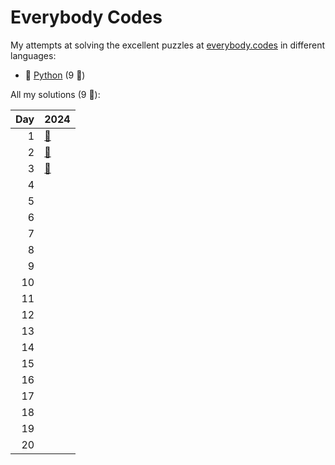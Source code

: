 # Everybody Codes

My attempts at solving the excellent puzzles at [everybody.codes](http://everybody.codes/) in different languages:

- 🐍 [Python](python/) (9 🦆)

All my solutions (9 🦆):

|   Day | 2024                                                                         |
|------:|:-----------------------------------------------------------------------------|
|     1 | [🐍](python/2024_the_kingdom_of_algorithmia/01_the_battle_for_the_farmlands) |
|     2 | [🐍](python/2024_the_kingdom_of_algorithmia/02_the_runes_of_power)           |
|     3 | [🐍](python/2024_the_kingdom_of_algorithmia/03_mining_maestro)               |
|     4 |                                                                              |
|     5 |                                                                              |
|     6 |                                                                              |
|     7 |                                                                              |
|     8 |                                                                              |
|     9 |                                                                              |
|    10 |                                                                              |
|    11 |                                                                              |
|    12 |                                                                              |
|    13 |                                                                              |
|    14 |                                                                              |
|    15 |                                                                              |
|    16 |                                                                              |
|    17 |                                                                              |
|    18 |                                                                              |
|    19 |                                                                              |
|    20 |                                                                              |
